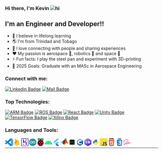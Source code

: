 ### Hi there, I'm Kevin <img src="https://user-images.githubusercontent.com/1303154/88677602-1635ba80-d120-11ea-84d8-d263ba5fc3c0.gif" width="20" alt="hi">


## I'm an Engineer and Developer!!

- 🌱 I believe in lifelong learning 
- 🌎 I'm from Trinidad and Tobago 
- 🤝 I love connecting with people and sharing experiences
- ❤️ My passion is aerospace 🚀, robotics 🤖 and space 🌌
- ⚡ Fun facts: I play the steel pan and experiment with 3D-printing
- 🥅 2025 Goals: Graduate with an MASc in Aerospace Engineering


### Connect with me:

[![Linkedin Badge](https://img.shields.io/badge/-Kevin-0e76a8?style=flat&labelColor=0e76a8&logo=linkedin&logoColor=white)][linkedin]
[![Mail Badge](https://img.shields.io/badge/-dev@kmsankar-c0392b?style=flat&labelColor=c0392b&logo=gmail&logoColor=white)][email]


### Top Technologies:

[![ARM Badge](https://img.shields.io/badge/-STMicroelectronics-03234B?style=for-the-badge&labelColor=black&logo=stmicroelectronics&logoColor=03234B)][ARM] 
[![ROS Badge](https://img.shields.io/badge/-ROS-22314E?style=for-the-badge&labelColor=black&logo=ros&logoColor=22314E)][ROS]
[![React Badge](https://img.shields.io/badge/-React-61DBFB?style=for-the-badge&labelColor=black&logo=react&logoColor=61DBFB)][React]
[![Unity Badge](https://img.shields.io/badge/-Unity-FFFFFF?style=for-the-badge&labelColor=black&logo=unity&logoColor=FFFFFF)][Unity]
[![TensorFlow Badge](https://img.shields.io/badge/-TensorFlow-F8BF3C?style=for-the-badge&labelColor=black&logo=tensorflow&logoColor=F8BF3C)][TensorFlow]
[![Xilinx Badge](https://img.shields.io/badge/-Xilinx-E01F27?style=for-the-badge&labelColor=black&logo=xilinx&logoColor=E01F27)][Xilinx]


### Languages and Tools:

<img align="left" alt="Visual Studio Code" width="26px" src="https://raw.githubusercontent.com/github/explore/main/topics/visual-studio-code/visual-studio-code.png" />
<img align="left" alt="Firebase" width="26px" src="https://raw.githubusercontent.com/github/explore/main/topics/firebase/firebase.png" />
<img align="left" alt="Heroku" width="26px" src="images/languages_and_tools/heroku.svg" />

<img align="left" alt="Arduino" width="26px" src="https://raw.githubusercontent.com/github/explore/main/topics/arduino/arduino.png" />
<img align="left" alt="Raspberry Pi" width="26px" src="https://raw.githubusercontent.com/github/explore/main/topics/raspberry-pi/raspberry-pi.png" />
<img align="left" alt="Android" width="26px" src="https://raw.githubusercontent.com/github/explore/main/topics/android/android.png" />
<img align="left" alt="Flutter" width="26px" src="https://raw.githubusercontent.com/github/explore/main/topics/flutter/flutter.png" />
<img align="left" alt="MATLAB" width="26px" src="images/languages_and_tools/matlab.png" />

<img align="left" alt="Assembly" width="26px" src="https://raw.githubusercontent.com/github/explore/main/topics/assembly/assembly.png" />
<img align="left" alt="C" width="26px" src="https://raw.githubusercontent.com/github/explore/main/topics/c/c.png" />
<img align="left" alt="C#" width="26px" src="https://raw.githubusercontent.com/github/explore/main/topics/csharp/csharp.png" />
<img align="left" alt="Python" width="26px" src="https://raw.githubusercontent.com/github/explore/main/topics/python/python.png" />
<img align="left" alt="JavaScript" width="26px" src="https://raw.githubusercontent.com/github/explore/main/topics/javascript/javascript.png" />
<img align="left" alt="HTML" width="26px" src="https://raw.githubusercontent.com/github/explore/main/topics/html/html.png" />
<img align="left" alt="CSS" width="26px" src="https://raw.githubusercontent.com/github/explore/main/topics/css/css.png" />
<img align="left" alt="SASS" width="26px" src="https://raw.githubusercontent.com/github/explore/main/topics/sass/sass.png" />

<br />

---

<!-- TODO: Include Recent GitHub Activity when performed a pull request, issue or issue comment -->
<!-- 
<details>
  <summary>:zap: Recent GitHub Activity</summary>
-->
<!--START_SECTION:activity-->

<!--END_SECTION:activity-->
<!--
</details> 
-->

<!-- 
<details>
  <summary>:zap: GitHub Stats</summary>

  [![Kevin Sankar's GitHub stats](https://github-readme-stats.vercel.app/api?username=sentientghost&count_private=true&hide=stars,contribs&show_icons=true&theme=github_dark&hide_border=true)](https://github.com/anuraghazra/github-readme-stats)

</details>
-->

<!-- [website]: https://www.kmsankar.com -->
[linkedin]: https://linkedin.com/in/kmsankar
[email]: mailto:dev@kmsankar.com


[ARM]: https://www.st.com/content/st_com/en.html
[ROS]: https://www.ros.org/blog/getting-started/
[React]: https://reactjs.org/docs/getting-started.html
[Unity]: https://unity.com/
[TensorFlow]: https://www.tensorflow.org/resources/learn-ml?gclid=CjwKCAjwsMGYBhAEEiwAGUXJaeRl44MaIIeFts2QgrMEpF3E7Dp15Buc2KSw_oJnikoTFTCrcpO1wBoCBbgQAvD_BwE
[Xilinx]: https://www.xilinx.com/
